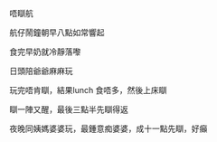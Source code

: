唔瞓航

航仔鬧鐘朝早八點如常響起

食完早奶就冷靜落嚟

日頭陪爺爺麻麻玩

玩完唔肯瞓，結果lunch 食唔多，然後上床瞓

瞓一陣又醒，最後三點半先瞓得返

夜晚同姨媽婆婆玩，最鍾意痴婆婆，成十一點先瞓，好癲
